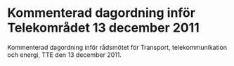 # Kommenterad dagordning inför Telekområdet 13 december 2011

Kommenterad dagordning inför rådsmötet för Transport, telekommunikation och energi, TTE den 13 december 2011\.
